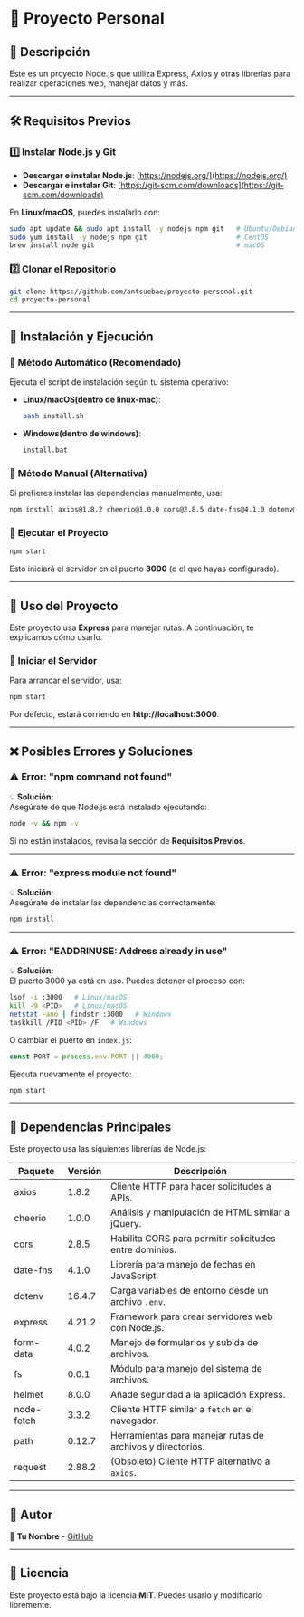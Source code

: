 # 🚀 Proyecto Personal

## 📌 Descripción  
Este es un proyecto Node.js que utiliza Express, Axios y otras librerías para realizar operaciones web, manejar datos y más.  

---

## 🛠 Requisitos Previos  

### 1️⃣ **Instalar Node.js y Git**  
- **Descargar e instalar Node.js**: [https://nodejs.org/](https://nodejs.org/)  
- **Descargar e instalar Git**: [https://git-scm.com/downloads](https://git-scm.com/downloads)  

En **Linux/macOS**, puedes instalarlo con:  
```sh
sudo apt update && sudo apt install -y nodejs npm git   # Ubuntu/Debian
sudo yum install -y nodejs npm git                      # CentOS
brew install node git                                   # macOS
```

### 2️⃣ **Clonar el Repositorio**  
```sh
git clone https://github.com/antsuebae/proyecto-personal.git
cd proyecto-personal
```

---

## 🚀 Instalación y Ejecución  

### 🔹 **Método Automático (Recomendado)**  
Ejecuta el script de instalación según tu sistema operativo:  

- **Linux/macOS(dentro de linux-mac)**:  
  ```sh
  bash install.sh
  ```
- **Windows(dentro de windows)**:  
  ```sh
  install.bat
  ```

### 🔹 **Método Manual (Alternativa)**  
Si prefieres instalar las dependencias manualmente, usa:  
```sh
npm install axios@1.8.2 cheerio@1.0.0 cors@2.8.5 date-fns@4.1.0 dotenv@16.4.7 express@4.21.2 form-data@4.0.2 fs@0.0.1-security helmet@8.0.0 node-fetch@3.3.2 path@0.12.7 request@2.88.2
```

### 🔹 **Ejecutar el Proyecto**  
```sh
npm start
```
Esto iniciará el servidor en el puerto **3000** (o el que hayas configurado).

---

## 🎯 Uso del Proyecto  

Este proyecto usa **Express** para manejar rutas. A continuación, te explicamos cómo usarlo.

### 📌 **Iniciar el Servidor**  
Para arrancar el servidor, usa:  
```sh
npm start
```
Por defecto, estará corriendo en **http://localhost:3000**.

---

## ❌ Posibles Errores y Soluciones  

### ⚠️ **Error: "npm command not found"**  
💡 **Solución:**  
Asegúrate de que Node.js está instalado ejecutando:  
```sh
node -v && npm -v
```
Si no están instalados, revisa la sección de **Requisitos Previos**.

---

### ⚠️ **Error: "express module not found"**  
💡 **Solución:**  
Asegúrate de instalar las dependencias correctamente:  
```sh
npm install
```

---

### ⚠️ **Error: "EADDRINUSE: Address already in use"**  
💡 **Solución:**  
El puerto 3000 ya está en uso. Puedes detener el proceso con:  
```sh
lsof -i :3000   # Linux/macOS
kill -9 <PID>   # Linux/macOS
netstat -ano | findstr :3000   # Windows
taskkill /PID <PID> /F   # Windows
```
O cambiar el puerto en `index.js`:
```js
const PORT = process.env.PORT || 4000;
```
Ejecuta nuevamente el proyecto:
```sh
npm start
```

---

## 📜 Dependencias Principales  
Este proyecto usa las siguientes librerías de Node.js:  

| Paquete      | Versión  | Descripción |
|-------------|---------|-------------|
| axios       | 1.8.2   | Cliente HTTP para hacer solicitudes a APIs. |
| cheerio     | 1.0.0   | Análisis y manipulación de HTML similar a jQuery. |
| cors        | 2.8.5   | Habilita CORS para permitir solicitudes entre dominios. |
| date-fns    | 4.1.0   | Librería para manejo de fechas en JavaScript. |
| dotenv      | 16.4.7  | Carga variables de entorno desde un archivo `.env`. |
| express     | 4.21.2  | Framework para crear servidores web con Node.js. |
| form-data   | 4.0.2   | Manejo de formularios y subida de archivos. |
| fs          | 0.0.1   | Módulo para manejo del sistema de archivos. |
| helmet      | 8.0.0   | Añade seguridad a la aplicación Express. |
| node-fetch  | 3.3.2   | Cliente HTTP similar a `fetch` en el navegador. |
| path        | 0.12.7  | Herramientas para manejar rutas de archivos y directorios. |
| request     | 2.88.2  | (Obsoleto) Cliente HTTP alternativo a `axios`. |

---

## 📌 Autor  
📍 **Tu Nombre** - [GitHub](https://github.com/tu-usuario)  

---

## 📝 Licencia  
Este proyecto está bajo la licencia **MIT**. Puedes usarlo y modificarlo libremente.  

